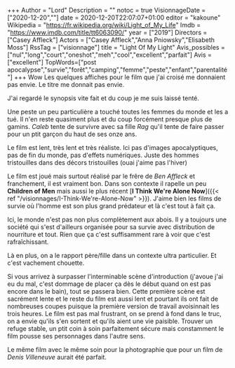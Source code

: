 +++
Author = "Lord"
Description = ""
notoc = true
VisionnageDate = ["2020-12-20",""]
date = 2020-12-20T22:07:07+01:00
editor = "kakoune"
Wikipedia = "https://fr.wikipedia.org/wiki/Light_of_My_Life"
Imdb = "https://www.imdb.com/title/tt6063090/"
year = ["2019"]
Directors = ["Casey Affleck"]
Actors = ["Casey Affleck","Anna Pniowsky","Elisabeth Moss"]
RssTag = ["visionnage"]
title = "Light Of My Light"
Avis_possibles = ["nul","long","court","oneshot","meh","cool","excellent","parfait"]
Avis = ["excellent"] 
TopWords=["post apocalypse","survie","forêt","camping","femme","peste","enfant","parentalité"]
+++
Wow
Les quelques affiches pour le film que j'ai croisé me donnaient pas envie.
Le titre me donnait pas envie.

J'ai regardé le synopsis vite fait et du coup je me suis laissé tenté.

Une peste un peu particulière a touché toutes les femmes du monde et les a tué.
Il n'en reste quasiment plus et du coup forcément presque plus de gamins.
*Caleb* tente de survivre avec sa fille *Rag* qu'il tente de faire passer pour un ptit garçon du haut de ses onze ans.

Le film est lent, très lent et très réaliste.
Ici pas d'images apocalyptiques, pas de fin du monde, pas d'effets numériques.
Juste des hommes tristouilles dans des décors tristouilles (ouai j'aime pas l'hiver)

Le film est joué mais surtout réalisé par le frêre de *Ben Affleck* et franchement, il est vraiment bon.
Dans son contexte il rapelle un peu **Children of Men** mais aussi le plus récent [**I Think We're Alone Now**]({{< ref "/visionnages/I-Think-We're-Alone-Now" >}}).
J'aime bien les films de survie où l'homme est son plus grand prédateur et là c'est tout à fait ça.

Ici, le monde n'est pas non plus complètement aux abois.
Il y a toujours une société qui s'est d'ailleurs organisée pour sa survie avec distribution de nourriture et tout.
Rien que ça c'est suffisamment rare à voir que c'est rafraîchissant.

Là en plus, on a le rapport père/fille dans un contexte ultra particulier.
Et c'est vachement chouette.

Si vous arrivez à surpasser l'interminable scène d'introduction (j'avoue j'ai eu du mal, c'est dommage de placer ça dès le début quand on est pas encore dans le bain), tout se passera bien.
Cette première scène est sacrément lente et le reste du film est aussi lent et pourtant ils ont fait de nombreuses coupes puisque la première version de travail avoisinnait les trois heures.
Le film est pas mal frustrant, on se prend à fond dans le truc, on a envie qu'ils s'en sortent et qu'ils aient une vie paisible.
Trouver un refuge stable, un ptit coin à soin parfaitement sécure mais constamment le film pousse ses personnages dans l'autre sens.

Le même film avec le même soin pour la photographie que pour un film de *Denis Villeneuve* aurait été parfait.
